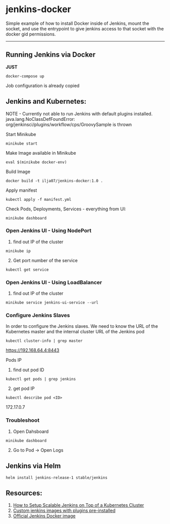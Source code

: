 # jenkins-docker

Simple example of how to install Docker inside of Jenkins, mount the socket,
and use the entrypoint to give jenkins access to that socket with the docker
gid permissions.



------
## Running Jenkins via Docker
**JUST**
```
docker-compose up
```

Job configuration is already copied

## Jenkins and Kubernetes:
NOTE - Currently not able to run Jenkins with default plugins installed. 
java.lang.NoClassDefFoundError: org/jenkinsci/plugins/workflow/cps/GroovySample is thrown

Start Minikube
```
minikube start
```
Make Image available in Minikube
```
eval $(minikube docker-env)

```

Build Image
```
docker build -t ilja07/jenkins-docker:1.0 .
```



Apply manifest
```
kubectl apply -f manifest.yml
```


Check Pods, Deployments, Services - everything from UI:
```
minikube dashboard
```


### Open Jenkins UI - Using NodePort
1. find out IP of the cluster
```
minikube ip
```
2. Get port number of the service
```
kubectl get service
```

### Open Jenkins UI - Using LoadBalancer
1. find out IP of the cluster
```
minikube service jenkins-ui-service --url
```


### Configure Jenkins Slaves
In order to configure the Jenkins slaves. We need to know the URL of the Kubernetes master and the internal cluster URL of the Jenkins pod
```
kubectl cluster-info | grep master
```
https://192.168.64.4:8443

Pods IP
1. find out pod ID
```
kubectl get pods | grep jenkins 
```
2. get pod IP
```
kubectl describe pod <ID>
```
172.17.0.7


### Troubleshoot
1. Open Dahsboard
```
minikube dashboard
```
2. Go to Pod -> Open Logs




## Jenkins via Helm
```
helm install jenkins-release-1 stable/jenkins
```


## Resources:
1. [How to Setup Scalable Jenkins on Top of a Kubernetes Cluster](https://www.blazemeter.com/blog/how-to-setup-scalable-jenkins-on-top-of-a-kubernetes-cluster/)
1. [Custom jenkins images with plugins pre-installed](https://dev.to/rubiin/custom-jenkins-images-with-plugins-pre-installed-1pok)
1. [Official Jenkins Docker image](https://github.com/jenkinsci/docker/blob/master/README.md)
